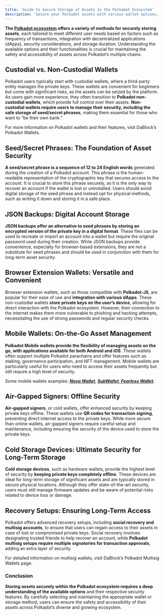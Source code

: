 ```yaml
---
title: 'Guide to Secure Storage of Assets in the Polkadot Ecosystem'
description: 'Secure your Polkadot assets with various wallet options, including non-custodial, mobile, and cold storage solutions.'
---
```

**The [Polkadot ecosystem](https://dablock.com/ecosystem/) offers a variety of methods for securely storing assets**, each tailored to meet different user needs based on factors such as frequency of transactions, integration with decentralized applications (dApps), security considerations, and storage duration. Understanding the available options and their functionalities is crucial for maintaining the safety and accessibility of assets across Polkadot’s multiple chains.

## Custodial vs. Non-Custodial Wallets
Polkadot users typically start with custodial wallets, where a third-party entity manages the private keys. These wallets are convenient for beginners but come with significant risks, as the assets can be seized by the platform. As users gain more experience, they often transition to **Polkadot non-custodial wallets**, which provide full control over their assets. **Non-custodial wallets require users to manage their security, including the safe storage of seed/secret phrases**, making them essential for those who want to “be their own bank.”

For more information on Polkadot wallets and their features, visit DaBlock’s Polkadot Wallets.

## Seed/Secret Phrases: The Foundation of Asset Security
**A seed/secret phrase is a sequence of 12 to 24 English words** generated during the creation of a Polkadot account. This phrase is the human-readable representation of the cryptographic key that secures access to the account. It is crucial to store this phrase securely, as it is the only way to recover an account if the wallet is lost or uninstalled. Users should avoid digital storage of the seed phrase and instead opt for physical methods, such as writing it down and storing it in a safe place.

## JSON Backups: Digital Account Storage
**JSON backups offer an alternative to seed phrases by storing an encrypted version of the private key in a digital format**. These files can be used to recreate or import an account into a wallet but require the original password used during their creation. While JSON backups provide convenience, especially for browser-based extensions, they are not a substitute for seed phrases and should be used in conjunction with them for long-term asset security.

## Browser Extension Wallets: Versatile and Convenient
Browser extension wallets, such as those compatible with **Polkadot-JS**, are popular for their ease of use and **integration with various dApps**. These non-custodial wallets **store private keys on the user’s device**, allowing for direct interaction with the Polkadot ecosystem. However, their connection to the internet makes them more vulnerable to phishing and hacking attempts, necessitating the use of strong passwords and regular security checks.


## Mobile Wallets: On-the-Go Asset Management
**Polkadot Mobile wallets provide the flexibility of managing assets on the go, with applications available for both Android and iOS**. These wallets often support multiple Polkadot parachains and offer features such as staking, governance participation, and NFT management. Mobile wallets are particularly useful for users who need to access their assets frequently but still require a high level of security.

Some mobile wallets examples: [***Nova Wallet***](https://dablock.com/dapps/nova-wallet/), [***SubWallet***](https://dablock.com/dapps/subwallet/),**[ *Fearless Wallet*](https://dablock.com/dapps/fearless-wallet/)*.***

## Air-Gapped Signers: Offline Security
**Air-gapped signers**, or cold wallets, offer enhanced security by keeping private keys offline. These wallets use **QR codes for transaction signing**, preventing direct internet access to the private keys. While more secure than online wallets, air-gapped signers require careful setup and maintenance, including ensuring the security of the device used to store the private keys.

## Cold Storage Devices: Ultimate Security for Long-Term Storage
**Cold storage devices**, such as hardware wallets, provide the highest level of security by **keeping private keys completely offline**. These devices are ideal for long-term storage of significant assets and are typically stored in secure physical locations. Although they offer state-of-the-art security, users must still manage firmware updates and be aware of potential risks related to device loss or damage.

## Recovery Setups: Ensuring Long-Term Access
Polkadot offers advanced recovery setups, including **social recovery and multisig accounts**, to ensure that users can regain access to their assets in case of lost or compromised private keys. Social recovery involves designating trusted friends to help recover an account, while **Polkadot multisig setups require multiple signatories for transaction approvals**, adding an extra layer of security.

For detailed information on multisig wallets, visit DaBlock’s Polkadot Multisig Wallets page.

### Conclusion
**Storing assets securely within the Polkadot ecosystem requires a deep understanding of the available options** and their respective security features. By carefully selecting and maintaining the appropriate wallet or storage method, users can ensure the safety and accessibility of their assets across Polkadot’s diverse and growing ecosystem.